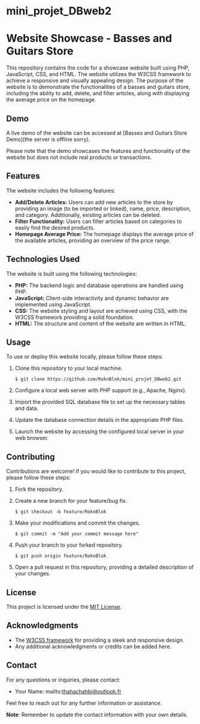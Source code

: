 # mini_projet_DBweb2
# Website Showcase - Basses and Guitars Store

This repository contains the code for a showcase website built using PHP, JavaScript, CSS, and HTML. The website utilizes the W3CSS framework to achieve a responsive and visually appealing design. The purpose of the website is to demonstrate the functionalities of a basses and guitars store, including the ability to add, delete, and filter articles, along with displaying the average price on the homepage.

## Demo

A live demo of the website can be accessed at [Basses and Guitars Store Demo](the server is offline sorry).

Please note that the demo showcases the features and functionality of the website but does not include real products or transactions.

## Features

The website includes the following features:

- **Add/Delete Articles:** Users can add new articles to the store by providing an image (to be imported or linked), name, price, description, and category. Additionally, existing articles can be deleted.
- **Filter Functionality:** Users can filter articles based on categories to easily find the desired products.
- **Homepage Average Price:** The homepage displays the average price of the available articles, providing an overview of the price range.

## Technologies Used

The website is built using the following technologies:

- **PHP:** The backend logic and database operations are handled using PHP.
- **JavaScript:** Client-side interactivity and dynamic behavior are implemented using JavaScript.
- **CSS:** The website styling and layout are achieved using CSS, with the W3CSS framework providing a solid foundation.
- **HTML:** The structure and content of the website are written in HTML.

## Usage

To use or deploy this website locally, please follow these steps:

1. Clone this repository to your local machine.
   ```shell
   $ git clone https://github.com/RoknBlok/mini_projet_DBweb2.git
   ```

2. Configure a local web server with PHP support (e.g., Apache, Nginx).

3. Import the provided SQL database file to set up the necessary tables and data.

4. Update the database connection details in the appropriate PHP files.

5. Launch the website by accessing the configured local server in your web browser.

## Contributing

Contributions are welcome! If you would like to contribute to this project, please follow these steps:

1. Fork the repository.

2. Create a new branch for your feature/bug fix.
   ```shell
   $ git checkout -b feature/RoknBlok
   ```

3. Make your modifications and commit the changes.
   ```shell
   $ git commit -m "Add your commit message here"
   ```

4. Push your branch to your forked repository.
   ```shell
   $ git push origin feature/RoknBlok
   ```

5. Open a pull request in this repository, providing a detailed description of your changes.

## License

This project is licensed under the [MIT License](LICENSE).

## Acknowledgments

- The [W3CSS framework](https://www.w3schools.com/w3css/) for providing a sleek and responsive design.
- Any additional acknowledgments or credits can be added here.

## Contact

For any questions or inquiries, please contact:

- Your Name: mailto:thahachahbi@outlook.fr

Feel free to reach out for any further information or assistance.

**Note**: Remember to update the contact information with your own details.
